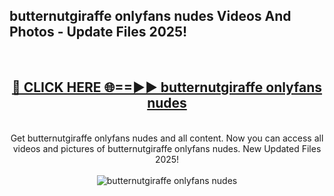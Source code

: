 <h2>butternutgiraffe onlyfans nudes Videos And Photos - Update Files 2025!</h2>
<br>
<div align="center">
<h2><a href="https://linkcuts.com/hfmhzwbr" rel="nofollow">🔴 CLICK HERE 🌐==►► butternutgiraffe onlyfans nudes</a></h2>
<br>
Get butternutgiraffe onlyfans nudes and all content. Now you can access all videos and pictures of butternutgiraffe onlyfans nudes. New Updated Files 2025!
<br>
<br>
<a href="https://linkcuts.com/hfmhzwbr" rel="nofollow" data-target="animated-image.originalLink"><img src="https://i.ibb.co.com/WyWwxjT/player-gif2.gif" alt="butternutgiraffe onlyfans nudes" style="max-width: 100%; display: inline-block;" data-target="animated-image.originalImage"></a>
</div>
<br>
